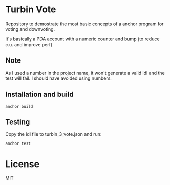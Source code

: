 # Turbin Vote

Repository to demostrate the most basic concepts of a anchor program for voting and downvoting. 

It's basically a PDA account with a numeric counter and bump (to reduce c.u. and improve perf)

## Note

As I used a number in the project name, it won't generate a valid idl and the test will fail. I should have avoided using numbers.

## Installation and build

`anchor build`

## Testing

Copy the idl file to turbin_3_vote.json and run:

`anchor test`

# License 
MIT